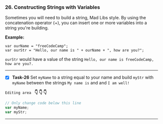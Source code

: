 ### 26. Constructing Strings with Variables

Sometimes you will need to build a string, Mad Libs style. By using the concatenation operator (+), you can insert one or more variables into a string you're building.

**Example:**
```JS
var ourName = "freeCodeCamp";
var ourStr = "Hello, our name is " + ourName + ", how are you?";
```
`ourStr` would have a value of the string `Hello, our name is freeCodeCamp, how are you?.`
*****************************************************

- [x] **Task-26** Set `myName` to a string equal to your name and build `myStr` with `myName` between the strings `My name is` and and `I am well!`

``Editing area `` **:point_down: :point_down: :point_down:**

```js
// Only change code below this line
var myName;
var myStr;
```
*************************************************************************************

